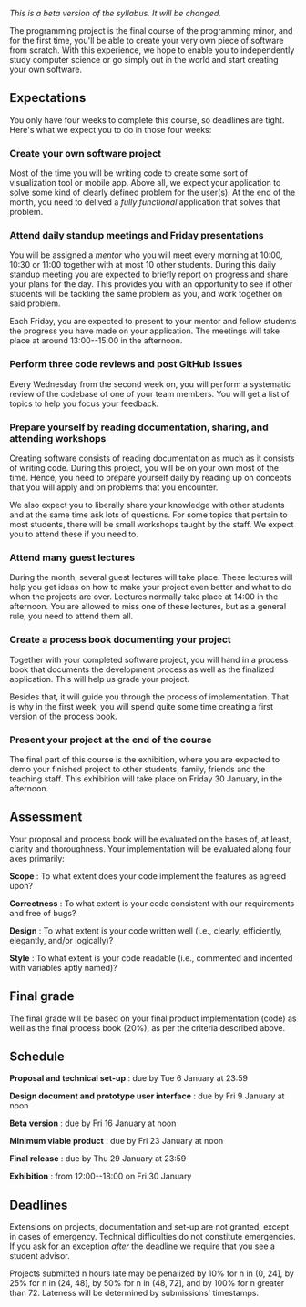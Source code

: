 *This is a beta version of the syllabus. It will be changed.*

The programming project is the final course of the programming minor, and for the first time, you'll be able to create your very own piece of software from scratch. With this experience, we hope to enable you to independently study computer science or go simply out in the world and start creating your own software.

## Expectations

You only have four weeks to complete this course, so deadlines are tight. Here's what we expect you to do in those four weeks:

### Create your own software project ###

Most of the time you will be writing code to create some sort of visualization tool or mobile app. Above all, we expect your application to solve some kind of clearly defined problem for the user(s). At the end of the month, you need to delived a *fully functional* application that solves that problem.

### Attend daily standup meetings and Friday presentations ###

You will be assigned a *mentor* who you will meet every morning at 10:00, 10:30 or 11:00 together with at most 10 other students. During this daily standup meeting you are expected to briefly report on progress and share your plans for the day. This provides you with an opportunity to see if other students will be tackling the same problem as you, and work together on said problem.

Each Friday, you are expected to present to your mentor and fellow students the progress you have made on your application. The meetings will take place at around 13:00--15:00 in the afternoon.

### Perform three code reviews and post GitHub issues ###

Every Wednesday from the second week on, you will perform a systematic review of the codebase of one of your team members. You will get a list of topics to help you focus your feedback.

### Prepare yourself by reading documentation, sharing, and attending workshops ###

Creating software consists of reading documentation as much as it consists of writing code. During this project, you will be on your own most of the time. Hence, you need to prepare yourself daily by reading up on concepts that you will apply and on problems that you encounter.

We also expect you to liberally share your knowledge with other students and at the same time ask lots of questions. For some topics that pertain to most students, there will be small workshops taught by the staff. We expect you to attend these if you need to.

### Attend many guest lectures ###

During the month, several guest lectures will take place. These lectures will help you get ideas on how to make your project even better and what to do when the projects are over. Lectures normally take place at 14:00 in the afternoon. You are allowed to miss one of these lectures, but as a general rule, you need to attend them all.

### Create a process book documenting your project ###

Together with your completed software project, you will hand in a process book that documents the development process as well as the finalized application. This will help us grade your project.

Besides that, it will guide you through the process of implementation. That is why in the first week, you will spend quite some time creating a first version of the process book.

### Present your project at the end of the course ###

The final part of this course is the exhibition, where you are expected to demo your finished project to other students, family, friends and the teaching staff. This exhibition will take place on Friday 30 January, in the afternoon.

## Assessment

Your proposal and process book will be evaluated on the bases of, at least, clarity and thoroughness. Your implementation will be evaluated along four axes primarily:

**Scope**
: To what extent does your code implement the features as agreed upon?

**Correctness**
: To what extent is your code consistent with our requirements and free of bugs?

**Design**
: To what extent is your code written well (i.e., clearly, efficiently, elegantly, and/or logically)?

**Style**
: To what extent is your code readable (i.e., commented and indented with variables aptly named)?

## Final grade

The final grade will be based on your final product implementation (code) as well as the final process book (20%), as per the criteria described above.

## Schedule

**Proposal and technical set-up**
: due by Tue 6 January at 23:59

**Design document and prototype user interface**
: due by Fri 9 January at noon

**Beta version**
: due by Fri 16 January at noon

**Minimum viable product**
: due by Fri 23 January at noon

**Final release**
: due by Thu 29 January at 23:59

**Exhibition**
: from 12:00--18:00 on Fri 30 January

## Deadlines

Extensions on projects, documentation and set-up are not granted, except in cases of emergency. Technical difficulties do not constitute emergencies. If you ask for an exception *after* the deadline we require that you see a student advisor.

Projects submitted n hours late may be penalized by 10% for n in (0, 24], by 25% for n in (24, 48], by 50% for n in (48, 72], and by 100% for n greater than 72. Lateness will be determined by submissions' timestamps.

